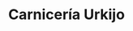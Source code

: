 ---
title: "Carnicería Urkijo"
url: /valle-de-trapaga-trapagaran/carniceria-urkijo/
shop: Metzgerei
---